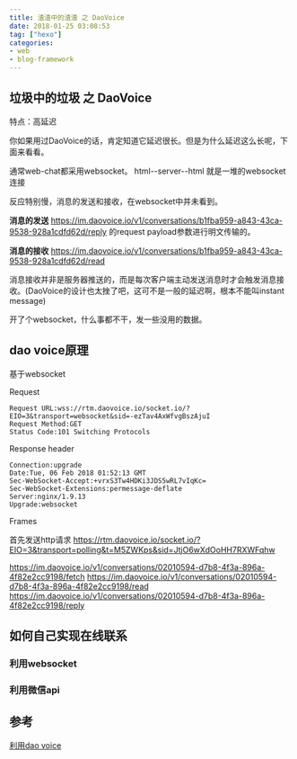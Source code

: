 ```yaml
---
title: 渣渣中的渣渣 之 DaoVoice
date: 2018-01-25 03:08:53
tag: ["hexo"]
categories:
- web
- blog-framework
---
```


## 垃圾中的垃圾 之 DaoVoice

特点：高延迟

你如果用过DaoVoice的话，肯定知道它延迟很长。但是为什么延迟这么长呢，下面来看看。

通常web-chat都采用websocket。
html--server--html
就是一堆的websocket连接


反应特别慢，消息的发送和接收，在websocket中并未看到。


**消息的发送**
https://im.daovoice.io/v1/conversations/b1fba959-a843-43ca-9538-928a1cdfd62d/reply
的request payload参数进行明文传输的。

**消息的接收**
https://im.daovoice.io/v1/conversations/b1fba959-a843-43ca-9538-928a1cdfd62d/read

消息接收并非是服务器推送的，而是每次客户端主动发送消息时才会触发消息接收。(DaoVoice的设计也太挫了吧，这可不是一般的延迟啊，根本不能叫instant message)

开了个websocket，什么事都不干，发一些没用的数据。



## dao voice原理

基于websocket

Request
```
Request URL:wss://rtm.daovoice.io/socket.io/?EIO=3&transport=websocket&sid=-ezTav4AxWfvgBszAjuI
Request Method:GET
Status Code:101 Switching Protocols
```

Response header
```
Connection:upgrade
Date:Tue, 06 Feb 2018 01:52:13 GMT
Sec-WebSocket-Accept:+vrxS3Tw4HDKi3JDS5wRL7vIqKc=
Sec-WebSocket-Extensions:permessage-deflate
Server:nginx/1.9.13
Upgrade:websocket
```

Frames



首先发送http请求
https://rtm.daovoice.io/socket.io/?EIO=3&transport=polling&t=M5ZWKps&sid=JtjO6wXdOoHH7RXWFqhw

https://im.daovoice.io/v1/conversations/02010594-d7b8-4f3a-896a-4f82e2cc9198/fetch
https://im.daovoice.io/v1/conversations/02010594-d7b8-4f3a-896a-4f82e2cc9198/read
https://im.daovoice.io/v1/conversations/02010594-d7b8-4f3a-896a-4f82e2cc9198/reply

## 如何自己实现在线联系

### 利用websocket


### 利用微信api












## 参考
[利用dao voice](https://www.ezlippi.com/blog/2018/01/next-chat.html)
